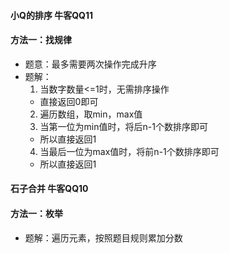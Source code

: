 #### 小Q的排序 牛客QQ11
#### 方法一：找规律
- 题意：最多需要两次操作完成升序
- 题解：
  1. 当数字数量<=1时，无需排序操作
    - 直接返回0即可
  2. 遍历数组，取min，max值
  3. 当第一位为min值时，将后n-1个数排序即可
    - 所以直接返回1
  4. 当最后一位为max值时，将前n-1个数排序即可
    - 所以直接返回1

#### 石子合并 牛客QQ10
#### 方法一：枚举
- 题解：遍历元素，按照题目规则累加分数